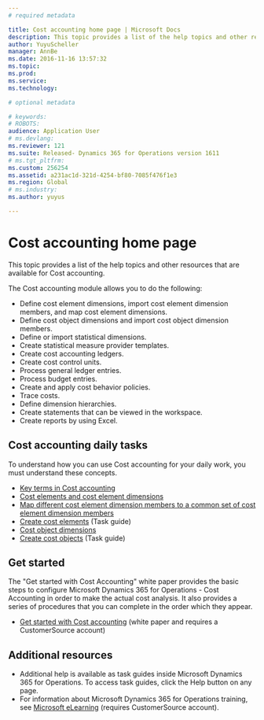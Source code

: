 ```yaml
---
# required metadata

title: Cost accounting home page | Microsoft Docs
description: This topic provides a list of the help topics and other resources that are available for Cost accounting.
author: YuyuScheller
manager: AnnBe
ms.date: 2016-11-16 13:57:32
ms.topic: 
ms.prod: 
ms.service: 
ms.technology: 

# optional metadata

# keywords: 
# ROBOTS: 
audience: Application User
# ms.devlang: 
ms.reviewer: 121
ms.suite: Released- Dynamics 365 for Operations version 1611
# ms.tgt_pltfrm: 
ms.custom: 256254
ms.assetid: a231ac1d-321d-4254-bf80-7085f476f1e3
ms.region: Global
# ms.industry: 
ms.author: yuyus

---
```


# Cost accounting home page

This topic provides a list of the help topics and other resources that are available for Cost accounting.

The Cost accounting module allows you to do the following:

-   Define cost element dimensions, import cost element dimension members, and map cost element dimensions.
-   Define cost object dimensions and import cost object dimension members.
-   Define or import statistical dimensions.
-   Create statistical measure provider templates.
-   Create cost accounting ledgers.
-   Create cost control units.
-   Process general ledger entries.
-   Process budget entries.
-   Create and apply cost behavior policies.
-   Trace costs.
-   Define dimension hierarchies.
-   Create statements that can be viewed in the workspace.
-   Create reports by using Excel.

## Cost accounting daily tasks
To understand how you can use Cost accounting for your daily work, you must understand these concepts.

-   [Key terms in Cost accounting](https://docs.microsoft.com/en-us/dynamics365/operations/manufacturing/production-control/key-terms-in-cost-accounting)
-   [Cost elements and cost element dimensions](https://docs.microsoft.com/en-us/dynamics365/operations/financials/cost-accounting/cost-elements)
-   [Map different cost element dimension members to a common set of cost element dimension members](https://docs.microsoft.com/en-us/dynamics365/operations/financials/cost-accounting/mapping-cost-elements-dimension-members)
-   [Create cost elements](http://ax.help.dynamics.com/en/wiki/create-cost-elements/) (Task guide)
-   [Cost object dimensions](https://docs.microsoft.com/en-us/dynamics365/operations/financials/cost-accounting/cost-objects)
-   [Create cost objects](http://ax.help.dynamics.com/en/wiki/create-cost-objects/) (Task guide)

## Get started
The "Get started with Cost Accounting" white paper provides the basic steps to configure Microsoft Dynamics 365 for Operations - Cost Accounting in order to make the actual cost analysis. It also provides a series of procedures that you can complete in the order which they appear.

-   [Get started with Cost accounting](https://mbs.microsoft.com/customersource/northamerica/AX/learning/documentation/white-papers/msd365optgtstcostacc) (white paper and requires a CustomerSource account)

## Additional resources
-   Additional help is available as task guides inside Microsoft Dynamics 365 for Operations. To access task guides, click the Help button on any page.
-   For information about Microsoft Dynamics 365 for Operations training, see [Microsoft eLearning](https://mbspartner.microsoft.com/AX/LearningPlans) (requires CustomerSource account).



